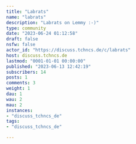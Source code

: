 ```yaml
---
title: "Labrats" 
name: "labrats"
description: "Labrats on Lemmy :-)"
type: community
date: "2023-06-24 01:12:58"
draft: false
nsfw: false
actor_id: "https://discuss.tchncs.de/c/labrats"
host: discuss.tchncs.de
lastmod: "0001-01-01 00:00:00"
published: "2023-06-13 12:42:19"
subscribers: 14
posts: 1
comments: 3
weight: 1
dau: 1
wau: 2
mau: 2
instances:
- "discuss_tchncs_de"
tags: 
- "discuss_tchncs_de"

---
```

